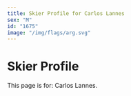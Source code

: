 ```yaml
---
title: Skier Profile for Carlos Lannes
sex: "M"
id: "1675"
image: "/img/flags/arg.svg" 
---
```


# Skier Profile

This page is for: Carlos Lannes.
    